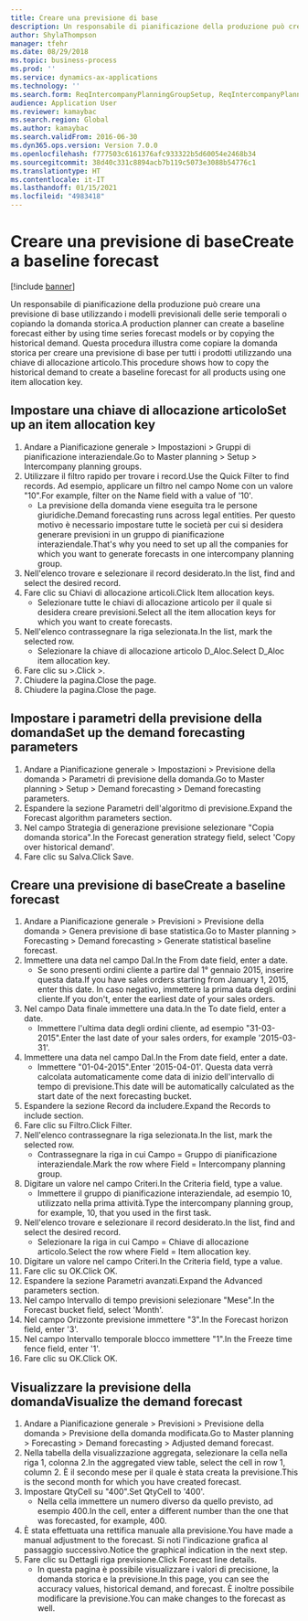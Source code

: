 ```yaml
---
title: Creare una previsione di base
description: Un responsabile di pianificazione della produzione può creare una previsione di base utilizzando i modelli previsionali delle serie temporali o copiando la domanda storica.
author: ShylaThompson
manager: tfehr
ms.date: 08/29/2018
ms.topic: business-process
ms.prod: ''
ms.service: dynamics-ax-applications
ms.technology: ''
ms.search.form: ReqIntercompanyPlanningGroupSetup, ReqIntercompanyPlanningGroupAllocKeys, ReqDemPlanForecastParameters, ReqDemPlanCreateForecastDialog, SysQueryForm, ReqDemPlanForecastViewer
audience: Application User
ms.reviewer: kamaybac
ms.search.region: Global
ms.author: kamaybac
ms.search.validFrom: 2016-06-30
ms.dyn365.ops.version: Version 7.0.0
ms.openlocfilehash: f777503c6161376afc933322b5d60054e2468b34
ms.sourcegitcommit: 38d40c331c8894acb7b119c5073e3088b54776c1
ms.translationtype: HT
ms.contentlocale: it-IT
ms.lasthandoff: 01/15/2021
ms.locfileid: "4983418"
---
```

# <a name="create-a-baseline-forecast"></a><span data-ttu-id="3fc32-103">Creare una previsione di base</span><span class="sxs-lookup"><span data-stu-id="3fc32-103">Create a baseline forecast</span></span>

[!include [banner](../../includes/banner.md)]

<span data-ttu-id="3fc32-104">Un responsabile di pianificazione della produzione può creare una previsione di base utilizzando i modelli previsionali delle serie temporali o copiando la domanda storica.</span><span class="sxs-lookup"><span data-stu-id="3fc32-104">A production planner can create a baseline forecast either by using time series forecast models or by copying the historical demand.</span></span> <span data-ttu-id="3fc32-105">Questa procedura illustra come copiare la domanda storica per creare una previsione di base per tutti i prodotti utilizzando una chiave di allocazione articolo.</span><span class="sxs-lookup"><span data-stu-id="3fc32-105">This procedure shows how to copy the historical demand to create a baseline forecast for all products using one item allocation key.</span></span> 


## <a name="set-up-an-item-allocation-key"></a><span data-ttu-id="3fc32-106">Impostare una chiave di allocazione articolo</span><span class="sxs-lookup"><span data-stu-id="3fc32-106">Set up an item allocation key</span></span>
1. <span data-ttu-id="3fc32-107">Andare a Pianificazione generale > Impostazioni > Gruppi di pianificazione interaziendale.</span><span class="sxs-lookup"><span data-stu-id="3fc32-107">Go to Master planning > Setup > Intercompany planning groups.</span></span>
2. <span data-ttu-id="3fc32-108">Utilizzare il filtro rapido per trovare i record.</span><span class="sxs-lookup"><span data-stu-id="3fc32-108">Use the Quick Filter to find records.</span></span> <span data-ttu-id="3fc32-109">Ad esempio, applicare un filtro nel campo Nome con un valore "10".</span><span class="sxs-lookup"><span data-stu-id="3fc32-109">For example, filter on the Name field with a value of '10'.</span></span>
    * <span data-ttu-id="3fc32-110">La previsione della domanda viene eseguita tra le persone giuridiche.</span><span class="sxs-lookup"><span data-stu-id="3fc32-110">Demand forecasting runs across legal entities.</span></span> <span data-ttu-id="3fc32-111">Per questo motivo è necessario impostare tutte le società per cui si desidera generare previsioni in un gruppo di pianificazione interaziendale.</span><span class="sxs-lookup"><span data-stu-id="3fc32-111">That's why you need to set up all the companies for which you want to generate forecasts in one intercompany planning group.</span></span>  
3. <span data-ttu-id="3fc32-112">Nell'elenco trovare e selezionare il record desiderato.</span><span class="sxs-lookup"><span data-stu-id="3fc32-112">In the list, find and select the desired record.</span></span>
4. <span data-ttu-id="3fc32-113">Fare clic su Chiavi di allocazione articoli.</span><span class="sxs-lookup"><span data-stu-id="3fc32-113">Click Item allocation keys.</span></span>
    * <span data-ttu-id="3fc32-114">Selezionare tutte le chiavi di allocazione articolo per il quale si desidera creare previsioni.</span><span class="sxs-lookup"><span data-stu-id="3fc32-114">Select all the item allocation keys for which you want to create forecasts.</span></span>  
5. <span data-ttu-id="3fc32-115">Nell'elenco contrassegnare la riga selezionata.</span><span class="sxs-lookup"><span data-stu-id="3fc32-115">In the list, mark the selected row.</span></span>
    * <span data-ttu-id="3fc32-116">Selezionare la chiave di allocazione articolo D_Aloc.</span><span class="sxs-lookup"><span data-stu-id="3fc32-116">Select D_Aloc item allocation key.</span></span>  
6. <span data-ttu-id="3fc32-117">Fare clic su >.</span><span class="sxs-lookup"><span data-stu-id="3fc32-117">Click >.</span></span>
7. <span data-ttu-id="3fc32-118">Chiudere la pagina.</span><span class="sxs-lookup"><span data-stu-id="3fc32-118">Close the page.</span></span>
8. <span data-ttu-id="3fc32-119">Chiudere la pagina.</span><span class="sxs-lookup"><span data-stu-id="3fc32-119">Close the page.</span></span>

## <a name="set-up-the-demand-forecasting-parameters"></a><span data-ttu-id="3fc32-120">Impostare i parametri della previsione della domanda</span><span class="sxs-lookup"><span data-stu-id="3fc32-120">Set up the demand forecasting parameters</span></span>
1. <span data-ttu-id="3fc32-121">Andare a Pianificazione generale > Impostazioni > Previsione della domanda > Parametri di previsione della domanda.</span><span class="sxs-lookup"><span data-stu-id="3fc32-121">Go to Master planning > Setup > Demand forecasting > Demand forecasting parameters.</span></span>
2. <span data-ttu-id="3fc32-122">Espandere la sezione Parametri dell'algoritmo di previsione.</span><span class="sxs-lookup"><span data-stu-id="3fc32-122">Expand the Forecast algorithm parameters section.</span></span>
3. <span data-ttu-id="3fc32-123">Nel campo Strategia di generazione previsione selezionare "Copia domanda storica".</span><span class="sxs-lookup"><span data-stu-id="3fc32-123">In the Forecast generation strategy field, select 'Copy over historical demand'.</span></span>
4. <span data-ttu-id="3fc32-124">Fare clic su Salva.</span><span class="sxs-lookup"><span data-stu-id="3fc32-124">Click Save.</span></span>

## <a name="create-a-baseline-forecast"></a><span data-ttu-id="3fc32-125">Creare una previsione di base</span><span class="sxs-lookup"><span data-stu-id="3fc32-125">Create a baseline forecast</span></span>
1. <span data-ttu-id="3fc32-126">Andare a Pianificazione generale > Previsioni > Previsione della domanda > Genera previsione di base statistica.</span><span class="sxs-lookup"><span data-stu-id="3fc32-126">Go to Master planning > Forecasting > Demand forecasting > Generate statistical baseline forecast.</span></span>
2. <span data-ttu-id="3fc32-127">Immettere una data nel campo Dal.</span><span class="sxs-lookup"><span data-stu-id="3fc32-127">In the From date field, enter a date.</span></span>
    * <span data-ttu-id="3fc32-128">Se sono presenti ordini cliente a partire dal 1° gennaio 2015, inserire questa data.</span><span class="sxs-lookup"><span data-stu-id="3fc32-128">If you have sales orders starting from January 1, 2015, enter this date.</span></span> <span data-ttu-id="3fc32-129">In caso negativo, immettere la prima data degli ordini cliente.</span><span class="sxs-lookup"><span data-stu-id="3fc32-129">If you don't, enter the earliest date of your sales orders.</span></span>  
3. <span data-ttu-id="3fc32-130">Nel campo Data finale immettere una data.</span><span class="sxs-lookup"><span data-stu-id="3fc32-130">In the To date field, enter a date.</span></span>
    * <span data-ttu-id="3fc32-131">Immettere l'ultima data degli ordini cliente, ad esempio "31-03-2015".</span><span class="sxs-lookup"><span data-stu-id="3fc32-131">Enter the last date of your sales orders, for example '2015-03-31'.</span></span>  
4. <span data-ttu-id="3fc32-132">Immettere una data nel campo Dal.</span><span class="sxs-lookup"><span data-stu-id="3fc32-132">In the From date field, enter a date.</span></span>
    * <span data-ttu-id="3fc32-133">Immettere "01-04-2015".</span><span class="sxs-lookup"><span data-stu-id="3fc32-133">Enter '2015-04-01'.</span></span> <span data-ttu-id="3fc32-134">Questa data verrà calcolata automaticamente come data di inizio dell'intervallo di tempo di previsione.</span><span class="sxs-lookup"><span data-stu-id="3fc32-134">This date will be automatically calculated as the start date of the next forecasting bucket.</span></span>  
5. <span data-ttu-id="3fc32-135">Espandere la sezione Record da includere.</span><span class="sxs-lookup"><span data-stu-id="3fc32-135">Expand the Records to include section.</span></span>
6. <span data-ttu-id="3fc32-136">Fare clic su Filtro.</span><span class="sxs-lookup"><span data-stu-id="3fc32-136">Click Filter.</span></span>
7. <span data-ttu-id="3fc32-137">Nell'elenco contrassegnare la riga selezionata.</span><span class="sxs-lookup"><span data-stu-id="3fc32-137">In the list, mark the selected row.</span></span>
    * <span data-ttu-id="3fc32-138">Contrassegnare la riga in cui Campo = Gruppo di pianificazione interaziendale.</span><span class="sxs-lookup"><span data-stu-id="3fc32-138">Mark the row where Field = Intercompany planning group.</span></span>  
8. <span data-ttu-id="3fc32-139">Digitare un valore nel campo Criteri.</span><span class="sxs-lookup"><span data-stu-id="3fc32-139">In the Criteria field, type a value.</span></span>
    * <span data-ttu-id="3fc32-140">Immettere il gruppo di pianificazione interaziendale, ad esempio 10, utilizzato nella prima attività.</span><span class="sxs-lookup"><span data-stu-id="3fc32-140">Type the intercompany planning group, for example, 10, that you used in the first task.</span></span>  
9. <span data-ttu-id="3fc32-141">Nell'elenco trovare e selezionare il record desiderato.</span><span class="sxs-lookup"><span data-stu-id="3fc32-141">In the list, find and select the desired record.</span></span>
    * <span data-ttu-id="3fc32-142">Selezionare la riga in cui Campo = Chiave di allocazione articolo.</span><span class="sxs-lookup"><span data-stu-id="3fc32-142">Select the row where Field = Item allocation key.</span></span>  
10. <span data-ttu-id="3fc32-143">Digitare un valore nel campo Criteri.</span><span class="sxs-lookup"><span data-stu-id="3fc32-143">In the Criteria field, type a value.</span></span>
11. <span data-ttu-id="3fc32-144">Fare clic su OK.</span><span class="sxs-lookup"><span data-stu-id="3fc32-144">Click OK.</span></span>
12. <span data-ttu-id="3fc32-145">Espandere la sezione Parametri avanzati.</span><span class="sxs-lookup"><span data-stu-id="3fc32-145">Expand the Advanced parameters section.</span></span>
13. <span data-ttu-id="3fc32-146">Nel campo Intervallo di tempo previsioni selezionare "Mese".</span><span class="sxs-lookup"><span data-stu-id="3fc32-146">In the Forecast bucket field, select 'Month'.</span></span>
14. <span data-ttu-id="3fc32-147">Nel campo Orizzonte previsione immettere "3".</span><span class="sxs-lookup"><span data-stu-id="3fc32-147">In the Forecast horizon field, enter '3'.</span></span>
15. <span data-ttu-id="3fc32-148">Nel campo Intervallo temporale blocco immettere "1".</span><span class="sxs-lookup"><span data-stu-id="3fc32-148">In the Freeze time fence field, enter '1'.</span></span>
16. <span data-ttu-id="3fc32-149">Fare clic su OK.</span><span class="sxs-lookup"><span data-stu-id="3fc32-149">Click OK.</span></span>

## <a name="visualize-the-demand-forecast"></a><span data-ttu-id="3fc32-150">Visualizzare la previsione della domanda</span><span class="sxs-lookup"><span data-stu-id="3fc32-150">Visualize the demand forecast</span></span>
1. <span data-ttu-id="3fc32-151">Andare a Pianificazione generale > Previsioni > Previsione della domanda > Previsione della domanda modificata.</span><span class="sxs-lookup"><span data-stu-id="3fc32-151">Go to Master planning > Forecasting > Demand forecasting > Adjusted demand forecast.</span></span>
2. <span data-ttu-id="3fc32-152">Nella tabella della visualizzazione aggregata, selezionare la cella nella riga 1, colonna 2.</span><span class="sxs-lookup"><span data-stu-id="3fc32-152">In the aggregated view table, select the cell in row 1, column 2.</span></span> <span data-ttu-id="3fc32-153">È il secondo mese per il quale è stata creata la previsione.</span><span class="sxs-lookup"><span data-stu-id="3fc32-153">This is the second month for which you have created forecast.</span></span>
3. <span data-ttu-id="3fc32-154">Impostare QtyCell su "400".</span><span class="sxs-lookup"><span data-stu-id="3fc32-154">Set QtyCell to '400'.</span></span>
    * <span data-ttu-id="3fc32-155">Nella cella immettere un numero diverso da quello previsto, ad esempio 400.</span><span class="sxs-lookup"><span data-stu-id="3fc32-155">In the cell, enter a different number than the one that was forecasted, for example, 400.</span></span>  
4. <span data-ttu-id="3fc32-156">È stata effettuata una rettifica manuale alla previsione.</span><span class="sxs-lookup"><span data-stu-id="3fc32-156">You have made a manual adjustment to the forecast.</span></span> <span data-ttu-id="3fc32-157">Si noti l'indicazione grafica al passaggio successivo.</span><span class="sxs-lookup"><span data-stu-id="3fc32-157">Notice the graphical indication in the next step.</span></span>
5. <span data-ttu-id="3fc32-158">Fare clic su Dettagli riga previsione.</span><span class="sxs-lookup"><span data-stu-id="3fc32-158">Click Forecast line details.</span></span>
    * <span data-ttu-id="3fc32-159">In questa pagina è possibile visualizzare i valori di precisione, la domanda storica e la previsione.</span><span class="sxs-lookup"><span data-stu-id="3fc32-159">In this page, you can see the accuracy values, historical demand, and forecast.</span></span> <span data-ttu-id="3fc32-160">È inoltre possibile modificare la previsione.</span><span class="sxs-lookup"><span data-stu-id="3fc32-160">You can make changes to the forecast as well.</span></span>  

